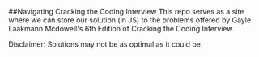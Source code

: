 ##Navigating Cracking the Coding Interview
This repo serves as a site where we can store our solution (in JS) to the problems offered by Gayle Laakmann Mcdowell's 6th Edition of Cracking the Coding Interview. 

Disclaimer: Solutions may not be as optimal as it could be. 
